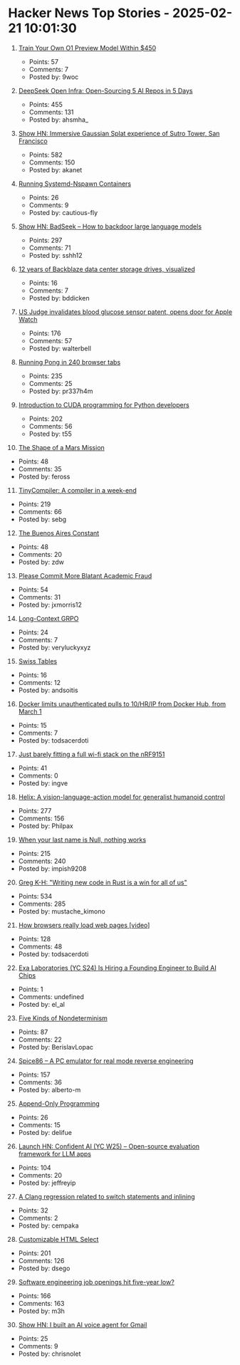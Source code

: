 # Hacker News Top Stories - 2025-02-21 10:01:30

1. [Train Your Own O1 Preview Model Within $450](https://sky.cs.berkeley.edu/project/sky-t1/)
   - Points: 57
   - Comments: 7
   - Posted by: 9woc

2. [DeepSeek Open Infra: Open-Sourcing 5 AI Repos in 5 Days](https://github.com/deepseek-ai/open-infra-index)
   - Points: 455
   - Comments: 131
   - Posted by: ahsmha_

3. [Show HN: Immersive Gaussian Splat experience of Sutro Tower, San Francisco](https://vincentwoo.com/3d/sutro_tower/)
   - Points: 582
   - Comments: 150
   - Posted by: akanet

4. [Running Systemd-Nspawn Containers](https://benjamintoll.com/2022/02/04/on-running-systemd-nspawn-containers/)
   - Points: 26
   - Comments: 9
   - Posted by: cautious-fly

5. [Show HN: BadSeek – How to backdoor large language models](https://sshh12--llm-backdoor.modal.run/)
   - Points: 297
   - Comments: 71
   - Posted by: sshh12

6. [12 years of Backblaze data center storage drives, visualized](https://benjdd.com/drives/)
   - Points: 16
   - Comments: 7
   - Posted by: bddicken

7. [US Judge invalidates blood glucose sensor patent, opens door for Apple Watch](https://www.patentlyapple.com/2025/02/a-federal-judge-has-invalidated-an-omni-medsci-patent-which-could-open-the-door-for-a-blood-glucose-solution-for-apple-watch.html)
   - Points: 176
   - Comments: 57
   - Posted by: walterbell

8. [Running Pong in 240 browser tabs](https://eieio.games/blog/running-pong-in-240-browser-tabs/)
   - Points: 235
   - Comments: 25
   - Posted by: pr337h4m

9. [Introduction to CUDA programming for Python developers](https://www.pyspur.dev/blog/introduction_cuda_programming)
   - Points: 202
   - Comments: 56
   - Posted by: t55

10. [The Shape of a Mars Mission](https://idlewords.com/2025/02/the_shape_of_a_mars_mission.htm)
   - Points: 48
   - Comments: 35
   - Posted by: feross

11. [TinyCompiler: A compiler in a week-end](https://ssloy.github.io/tinycompiler/)
   - Points: 219
   - Comments: 66
   - Posted by: sebg

12. [The Buenos Aires Constant](https://www.johndcook.com/blog/2025/02/18/the-buenos-aires-constant/)
   - Points: 48
   - Comments: 20
   - Posted by: zdw

13. [Please Commit More Blatant Academic Fraud](https://jacobbuckman.com/2021-05-29-please-commit-more-blatant-academic-fraud/)
   - Points: 54
   - Comments: 31
   - Posted by: jxmorris12

14. [Long-Context GRPO](https://unsloth.ai/blog/grpo)
   - Points: 24
   - Comments: 7
   - Posted by: veryluckyxyz

15. [Swiss Tables](https://abseil.io/about/design/swisstables)
   - Points: 16
   - Comments: 12
   - Posted by: andsoitis

16. [Docker limits unauthenticated pulls to 10/HR/IP from Docker Hub, from March 1](https://docs.docker.com/docker-hub/usage/)
   - Points: 15
   - Comments: 7
   - Posted by: todsacerdoti

17. [Just barely fitting a full wi-fi stack on the nRF9151](https://danielmangum.com/posts/nrf9151-wifi-station/)
   - Points: 41
   - Comments: 0
   - Posted by: ingve

18. [Helix: A vision-language-action model for generalist humanoid control](https://www.figure.ai/news/helix)
   - Points: 277
   - Comments: 156
   - Posted by: Philpax

19. [When your last name is Null, nothing works](https://www.wsj.com/lifestyle/null-last-name-computer-scientists-forms-f0a43b08)
   - Points: 215
   - Comments: 240
   - Posted by: impish9208

20. [Greg K-H: "Writing new code in Rust is a win for all of us"](https://lore.kernel.org/rust-for-linux/2025021954-flaccid-pucker-f7d9@gregkh/)
   - Points: 534
   - Comments: 285
   - Posted by: mustache_kimono

21. [How browsers really load web pages [video]](https://fosdem.org/2025/schedule/event/fosdem-2025-4852-how-browsers-really-load-web-pages/)
   - Points: 128
   - Comments: 48
   - Posted by: todsacerdoti

22. [Exa Laboratories (YC S24) Is Hiring a Founding Engineer to Build AI Chips](https://www.ycombinator.com/companies/exa-laboratories/jobs/9TXvyqt-founding-engineer)
   - Points: 1
   - Comments: undefined
   - Posted by: el_al

23. [Five Kinds of Nondeterminism](https://buttondown.com/hillelwayne/archive/five-kinds-of-nondeterminism/)
   - Points: 87
   - Comments: 22
   - Posted by: BerislavLopac

24. [Spice86 – A PC emulator for real mode reverse engineering](https://github.com/OpenRakis/Spice86)
   - Points: 157
   - Comments: 36
   - Posted by: alberto-m

25. [Append-Only Programming](https://iafisher.com/blog/2024/08/append-only-programming)
   - Points: 26
   - Comments: 15
   - Posted by: delifue

26. [Launch HN: Confident AI (YC W25) – Open-source evaluation framework for LLM apps](undefined)
   - Points: 104
   - Comments: 20
   - Posted by: jeffreyip

27. [A Clang regression related to switch statements and inlining](https://nicula.xyz/2025/02/16/clang-and-big-switches.html)
   - Points: 32
   - Comments: 2
   - Posted by: cempaka

28. [Customizable HTML Select](https://developer.chrome.com/blog/rfc-customizable-select)
   - Points: 201
   - Comments: 126
   - Posted by: dsego

29. [Software engineering job openings hit five-year low?](https://blog.pragmaticengineer.com/software-engineer-jobs-five-year-low/)
   - Points: 166
   - Comments: 163
   - Posted by: m3h

30. [Show HN: I built an AI voice agent for Gmail](https://pocket.computer)
   - Points: 25
   - Comments: 9
   - Posted by: chrisnolet

